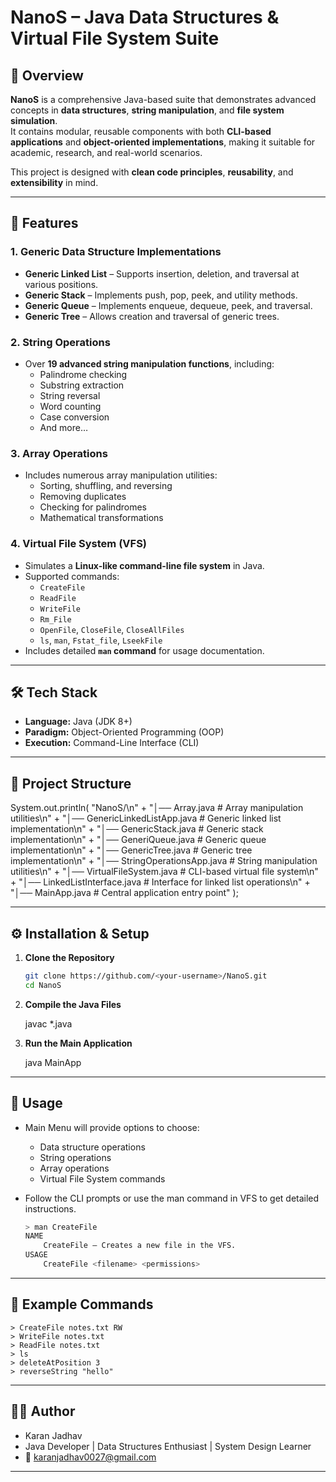# NanoS – Java Data Structures & Virtual File System Suite

## 📌 Overview
**NanoS** is a comprehensive Java-based suite that demonstrates advanced concepts in **data structures**, **string manipulation**, and **file system simulation**.  
It contains modular, reusable components with both **CLI-based applications** and **object-oriented implementations**, making it suitable for academic, research, and real-world scenarios.

This project is designed with **clean code principles**, **reusability**, and **extensibility** in mind.

---

## 🚀 Features

### 1. **Generic Data Structure Implementations**
- **Generic Linked List** – Supports insertion, deletion, and traversal at various positions.
- **Generic Stack** – Implements push, pop, peek, and utility methods.
- **Generic Queue** – Implements enqueue, dequeue, peek, and traversal.
- **Generic Tree** – Allows creation and traversal of generic trees.

### 2. **String Operations**
- Over **19 advanced string manipulation functions**, including:
  - Palindrome checking
  - Substring extraction
  - String reversal
  - Word counting
  - Case conversion
  - And more…

### 3. **Array Operations**
- Includes numerous array manipulation utilities:
  - Sorting, shuffling, and reversing
  - Removing duplicates
  - Checking for palindromes
  - Mathematical transformations

### 4. **Virtual File System (VFS)**
- Simulates a **Linux-like command-line file system** in Java.
- Supported commands:
  - `CreateFile`
  - `ReadFile`
  - `WriteFile`
  - `Rm_File`
  - `OpenFile`, `CloseFile`, `CloseAllFiles`
  - `ls`, `man`, `Fstat_file`, `LseekFile`
- Includes detailed **`man` command** for usage documentation.

---

## 🛠️ Tech Stack
- **Language:** Java (JDK 8+)
- **Paradigm:** Object-Oriented Programming (OOP)
- **Execution:** Command-Line Interface (CLI)

---

## 📂 Project Structure

 System.out.println(
    "NanoS/\n" +
    "│── Array.java                  # Array manipulation utilities\n" +
    "│── GenericLinkedListApp.java   # Generic linked list implementation\n" +
    "│── GenericStack.java           # Generic stack implementation\n" +
    "│── GeneriQueue.java            # Generic queue implementation\n" +
    "│── GenericTree.java            # Generic tree implementation\n" +
    "│── StringOperationsApp.java    # String manipulation utilities\n" +
    "│── VirtualFileSystem.java      # CLI-based virtual file system\n" +
    "│── LinkedListInterface.java    # Interface for linked list operations\n" +
    "│── MainApp.java                 # Central application entry point"
);

---

## ⚙️ Installation & Setup
1. **Clone the Repository**
   ```bash
   git clone https://github.com/<your-username>/NanoS.git
   cd NanoS

2. **Compile the Java Files**
   
     javac  *.java

3. **Run the Main Application**

      java MainApp

--- 

## 📖 Usage
 
  - Main Menu will provide options to choose:
     - Data structure operations
     - String operations
     - Array operations
     - Virtual File System commands
       
  - Follow the CLI prompts or use the man command in VFS to get detailed instructions.
    ```bash
    > man CreateFile
    NAME
        CreateFile – Creates a new file in the VFS.
    USAGE
        CreateFile <filename> <permissions>

  ---

## 🧪 Example Commands
    
    > CreateFile notes.txt RW
    > WriteFile notes.txt
    > ReadFile notes.txt
    > ls
    > deleteAtPosition 3
    > reverseString "hello"

  ---

## 👨‍💻 Author

  - Karan Jadhav
  - Java Developer | Data Structures Enthusiast | System Design Learner
  -  📧 karanjadhav0027@gmail.com

---
